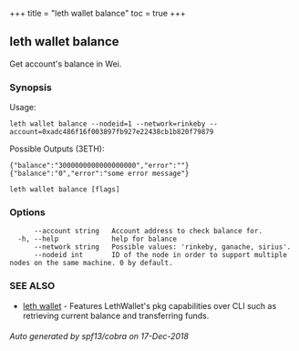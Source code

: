 +++
title = "leth wallet balance"
toc = true
+++
## leth wallet balance

Get account's balance in Wei.

### Synopsis


Usage:

	leth wallet balance --nodeid=1 --network=rinkeby --account=0xadc486f16f003897fb927e22438cb1b820f79879

Possible Outputs (3ETH):

	{"balance":"3000000000000000000","error":""}
	{"balance":"0","error":"some error message"}


```
leth wallet balance [flags]
```

### Options

```
      --account string   Account address to check balance for.
  -h, --help             help for balance
      --network string   Possible values: 'rinkeby, ganache, sirius'.
      --nodeid int       ID of the node in order to support multiple nodes on the same machine. 0 by default.
```

### SEE ALSO

* [leth wallet](/04.cli-docs/leth/wallet/)	 - Features LethWallet's pkg capabilities over CLI such as retrieving current balance and transferring funds.

###### Auto generated by spf13/cobra on 17-Dec-2018
